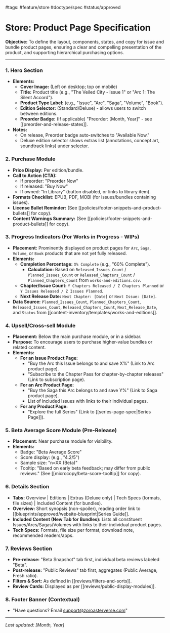 #tags: #feature/store #doctype/spec #status/approved

# Store: Product Page Specification

**Objective:** To define the layout, components, states, and copy for issue and bundle product pages, ensuring a clear and compelling presentation of the product, and supporting hierarchical purchasing options.

---

### 1. Hero Section

*   **Elements:**
    *   **Cover Image:** (Left on desktop; top on mobile)
    *   **Title:** Product title (e.g., "The Veiled City - Issue 1" or "Arc 1: The Silent Accord").
    *   **Product Type Label:** (e.g., "Issue", "Arc", "Saga", "Volume", "Book").
    *   **Edition Selector:** (Standard/Deluxe) - allows users to switch between editions.
    *   **Preorder Badge:** (If applicable) "Preorder: [Month, Year]" - see [[preorder-and-release-states]].
*   **Notes:**
    *   On release, Preorder badge auto-switches to "Available Now."
    *   Deluxe edition selector shows extras list (annotations, concept art, soundtrack links) under selector.

### 2. Purchase Module

*   **Price Display:** Per edition/bundle.
*   **Call to Action (CTA):**
    *   If preorder: "Preorder Now"
    *   If released: "Buy Now"
    *   If owned: "In Library" (button disabled, or links to library item).
*   **Formats Checklist:** EPUB, PDF, MOBI (for issues/bundles containing issues).
*   **License Bullet Reminder:** (See [[policies/footer-snippets-and-product-bullets]] for copy).
*   **Content Warnings Summary:** (See [[policies/footer-snippets-and-product-bullets]] for copy).

### 3. Progress Indicators (For Works in Progress - WIPs)

*   **Placement:** Prominently displayed on product pages for `Arc`, `Saga`, `Volume`, or `Book` products that are not yet fully released.
*   **Elements:**
    *   **Completion Percentage:** `X% Complete` (e.g., "60% Complete").
        *   **Calculation:** Based on `Released_Issues_Count` / `Planned_Issues_Count` or `Released_Chapters_Count` / `Planned_Chapters_Count` from `works-and-editions.csv`.
    *   **Chapter/Issue Count:** `Y Chapters Released / Z Chapters Planned` or `Y Issues Released / Z Issues Planned`.
    *   **Next Release Date:** `Next Chapter: [Date]` or `Next Issue: [Date]`.
*   **Data Source:** `Planned_Issues_Count`, `Planned_Chapters_Count`, `Released_Issues_Count`, `Released_Chapters_Count`, `Next_Release_Date`, and `Status` from [[content-inventory/templates/works-and-editions]].

### 4. Upsell/Cross-sell Module

*   **Placement:** Below the main purchase module, or in a sidebar.
*   **Purpose:** To encourage users to purchase higher-value bundles or related content.
*   **Elements:**
    *   **For an Issue Product Page:**
        *   "Buy the Arc this Issue belongs to and save X%" (Link to Arc product page).
        *   "Subscribe to the Chapter Pass for chapter-by-chapter releases" (Link to subscription page).
    *   **For an Arc Product Page:**
        *   "Buy the Saga this Arc belongs to and save Y%" (Link to Saga product page).
        *   List of included Issues with links to their individual pages.
    *   **For any Product Page:**
        *   "Explore the full Series" (Link to [[series-page-spec|Series Page]]).

### 5. Beta Average Score Module (Pre-Release)

*   **Placement:** Near purchase module for visibility.
*   **Elements:**
    *   Badge: "Beta Average Score"
    *   Score display: (e.g., "4.2/5")
    *   Sample size: "n=XX (Beta)"
    *   Tooltip: "Based on early beta feedback; may differ from public reviews." (See [[microcopy/beta-score-tooltip]] for copy).

### 6. Details Section

*   **Tabs:** Overview | Editions | Extras (Deluxe only) | Tech Specs (formats, file sizes) | Included Content (for bundles).
*   **Overview:** Short synopsis (non-spoiler), reading order link to [[blueprints/approved/website-blueprint|Series Guide]].
*   **Included Content (New Tab for Bundles):** Lists all constituent Issues/Arcs/Sagas/Volumes with links to their individual product pages.
*   **Tech Specs:** Formats, file size per format, download note, recommended readers/apps.

### 7. Reviews Section

*   **Pre-release:** "Beta Snapshot" tab first, individual beta reviews labeled "Beta".
*   **Post-release:** "Public Reviews" tab first, aggregates (Public Average, Fresh ratio).
*   **Filters & Sort:** As defined in [[reviews/filters-and-sorts]].
*   **Review Cards:** Displayed as per [[reviews/public-display-modules]].

### 8. Footer Banner (Contextual)

*   "Have questions? Email support@zoroasterverse.com"

---

*Last updated: [Month, Year]*
